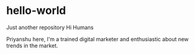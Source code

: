 # hello-world
Just another repository
Hi Humans

Priyanshu here, I'm a trained digital marketer and enthusiastic about new trends in the market.
